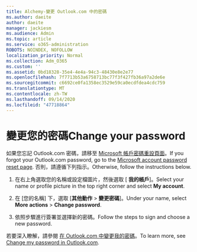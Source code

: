 ```yaml
---
title: Alchemy-變更 Outlook.com 中的密碼
ms.author: daeite
author: daeite
manager: jackiesm
ms.audience: Admin
ms.topic: article
ms.service: o365-administration
ROBOTS: NOINDEX, NOFOLLOW
localization_priority: Normal
ms.collection: Adm_O365
ms.custom: ''
ms.assetid: 0bd18328-35e4-4e4a-94c3-48430e8e2e77
ms.openlocfilehash: 7f7713b53a6758713bc77f3f427fb36a97a2de6e
ms.sourcegitcommit: c6692ce0fa1358ec3529e59ca0ecdfdea4cdc759
ms.translationtype: MT
ms.contentlocale: zh-TW
ms.lasthandoff: 09/14/2020
ms.locfileid: "47718864"
---
```

# <a name="change-your-password"></a><span data-ttu-id="48e5f-102">變更您的密碼</span><span class="sxs-lookup"><span data-stu-id="48e5f-102">Change your password</span></span>

<span data-ttu-id="48e5f-103">如果您忘記 Outlook.com 密碼，請移至 [Microsoft 帳戶密碼重設頁面](https://go.microsoft.com/fwlink/p/?linkid=841909)。</span><span class="sxs-lookup"><span data-stu-id="48e5f-103">If you forgot your Outlook.com password, go to the [Microsoft account password reset page](https://go.microsoft.com/fwlink/p/?linkid=841909).</span></span> <span data-ttu-id="48e5f-104">否則，請遵循下列指示。</span><span class="sxs-lookup"><span data-stu-id="48e5f-104">Otherwise, follow the instructions below.</span></span>
  
1. <span data-ttu-id="48e5f-105">在右上角選取您的名稱或設定檔圖片，然後選取 [ **我的帳戶**]。</span><span class="sxs-lookup"><span data-stu-id="48e5f-105">Select your name or profile picture in the top right corner and select **My account**.</span></span> 
    
2. <span data-ttu-id="48e5f-106">在 [您的名稱] 下，選取 [**其他動作**  >  **變更密碼**]。</span><span class="sxs-lookup"><span data-stu-id="48e5f-106">Under your name, select **More actions** > **Change password**.</span></span> 
    
3. <span data-ttu-id="48e5f-107">依照步驟進行簽署並選擇新的密碼。</span><span class="sxs-lookup"><span data-stu-id="48e5f-107">Follow the steps to sign and choose a new password.</span></span> 
    
<span data-ttu-id="48e5f-108">若要深入瞭解，請參閱 [在 Outlook.com 中變更我的密碼](https://support.office.com/article/2138d690-811c-4545-b2f3-e4dbe80c9735.aspx)。</span><span class="sxs-lookup"><span data-stu-id="48e5f-108">To learn more, see [Change my password in Outlook.com](https://support.office.com/article/2138d690-811c-4545-b2f3-e4dbe80c9735.aspx).</span></span>
  

